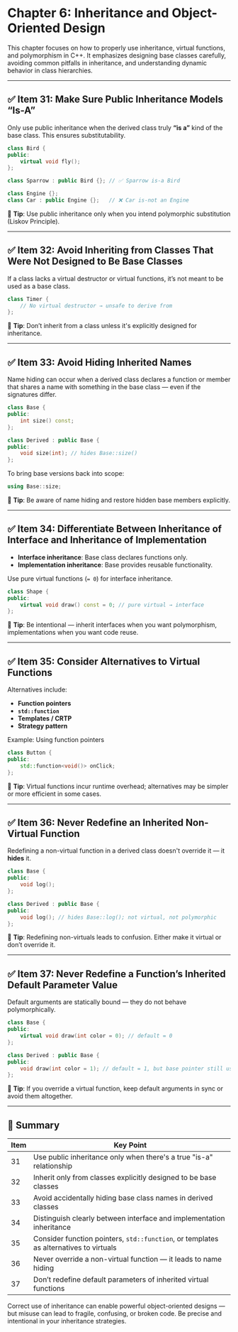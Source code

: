 # Chapter 6: Inheritance and Object-Oriented Design

This chapter focuses on how to properly use inheritance, virtual functions, and polymorphism in C++. It emphasizes designing base classes carefully, avoiding common pitfalls in inheritance, and understanding dynamic behavior in class hierarchies.

---

## ✅ Item 31: Make Sure Public Inheritance Models “Is-A”

Only use public inheritance when the derived class truly **“is a”** kind of the base class. This ensures substitutability.

```cpp
class Bird {
public:
    virtual void fly();
};

class Sparrow : public Bird {}; // ✅ Sparrow is-a Bird

class Engine {};
class Car : public Engine {};   // ❌ Car is-not an Engine
```

🧠 **Tip**: Use public inheritance only when you intend polymorphic substitution (Liskov Principle).

---

## ✅ Item 32: Avoid Inheriting from Classes That Were Not Designed to Be Base Classes

If a class lacks a virtual destructor or virtual functions, it’s not meant to be used as a base class.

```cpp
class Timer {
    // No virtual destructor → unsafe to derive from
};
```

🧠 **Tip**: Don’t inherit from a class unless it's explicitly designed for inheritance.

---

## ✅ Item 33: Avoid Hiding Inherited Names

Name hiding can occur when a derived class declares a function or member that shares a name with something in the base class — even if the signatures differ.

```cpp
class Base {
public:
    int size() const;
};

class Derived : public Base {
public:
    void size(int); // hides Base::size()
};
```

To bring base versions back into scope:
```cpp
using Base::size;
```

🧠 **Tip**: Be aware of name hiding and restore hidden base members explicitly.

---

## ✅ Item 34: Differentiate Between Inheritance of Interface and Inheritance of Implementation

- **Interface inheritance**: Base class declares functions only.
- **Implementation inheritance**: Base provides reusable functionality.

Use pure virtual functions (`= 0`) for interface inheritance.

```cpp
class Shape {
public:
    virtual void draw() const = 0; // pure virtual → interface
};
```

🧠 **Tip**: Be intentional — inherit interfaces when you want polymorphism, implementations when you want code reuse.

---

## ✅ Item 35: Consider Alternatives to Virtual Functions

Alternatives include:
- **Function pointers**
- **`std::function`**
- **Templates / CRTP**
- **Strategy pattern**

Example: Using function pointers
```cpp
class Button {
public:
    std::function<void()> onClick;
};
```

🧠 **Tip**: Virtual functions incur runtime overhead; alternatives may be simpler or more efficient in some cases.

---

## ✅ Item 36: Never Redefine an Inherited Non-Virtual Function

Redefining a non-virtual function in a derived class doesn't override it — it **hides** it.

```cpp
class Base {
public:
    void log();
};

class Derived : public Base {
public:
    void log(); // hides Base::log(); not virtual, not polymorphic
};
```

🧠 **Tip**: Redefining non-virtuals leads to confusion. Either make it virtual or don’t override it.

---

## ✅ Item 37: Never Redefine a Function’s Inherited Default Parameter Value

Default arguments are statically bound — they do not behave polymorphically.

```cpp
class Base {
public:
    virtual void draw(int color = 0); // default = 0
};

class Derived : public Base {
public:
    void draw(int color = 1); // default = 1, but base pointer still uses 0
};
```

🧠 **Tip**: If you override a virtual function, keep default arguments in sync or avoid them altogether.

---

## 📌 Summary

| Item | Key Point |
|------|-----------|
| 31 | Use public inheritance only when there's a true "is-a" relationship |
| 32 | Inherit only from classes explicitly designed to be base classes |
| 33 | Avoid accidentally hiding base class names in derived classes |
| 34 | Distinguish clearly between interface and implementation inheritance |
| 35 | Consider function pointers, `std::function`, or templates as alternatives to virtuals |
| 36 | Never override a non-virtual function — it leads to name hiding |
| 37 | Don’t redefine default parameters of inherited virtual functions |

Correct use of inheritance can enable powerful object-oriented designs — but misuse can lead to fragile, confusing, or broken code. Be precise and intentional in your inheritance strategies.
